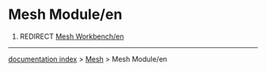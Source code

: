 # Mesh Module/en
1.  REDIRECT [Mesh Workbench/en](Mesh_Workbench/en.md)

---
[documentation index](../README.md) > [Mesh](Mesh_Workbench.md) > Mesh Module/en
